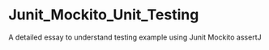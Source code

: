 # Junit_Mockito_Unit_Testing

A detailed essay to understand testing example using Junit Mockito assertJ

